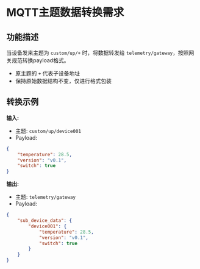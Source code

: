 # MQTT主题数据转换需求

## 功能描述
当设备发来主题为 `custom/up/+` 时，将数据转发给 `telemetry/gateway`，按照网关规范转换payload格式。

- 原主题的 `+` 代表子设备地址
- 保持原始数据结构不变，仅进行格式包装

## 转换示例

**输入:**
- 主题: `custom/up/device001`
- Payload:
```json
{
    "temperature": 28.5,
    "version": "v0.1",
    "switch": true
}
```

**输出:**
- 主题: `telemetry/gateway`  
- Payload:
```json
{
    "sub_device_data": {
        "device001": {
            "temperature": 28.5,
            "version": "v0.1",
            "switch": true
        }
    }
}
```